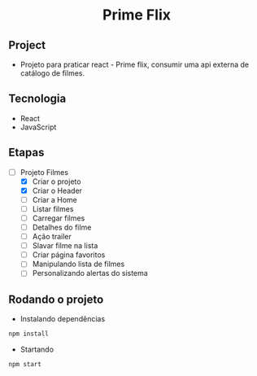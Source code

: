 <h1 align="center">Prime Flix</h1>

## Project

- Projeto para praticar react - Prime flix, consumir uma api externa de catálogo de filmes.

## Tecnologia

- React
- JavaScript

## Etapas

- [ ] Projeto Filmes
    - [x] Criar o projeto
    - [x] Criar o Header
    - [ ] Criar a Home
    - [ ] Listar filmes
    - [ ] Carregar filmes
    - [ ] Detalhes do filme
    - [ ] Ação trailer
    - [ ] Slavar filme na lista
    - [ ] Criar página favoritos
    - [ ] Manipulando lista de filmes
    - [ ] Personalizando alertas do sistema
    
## Rodando o projeto

- Instalando dependências

```bash
npm install
```

- Startando

```bash
npm start
```